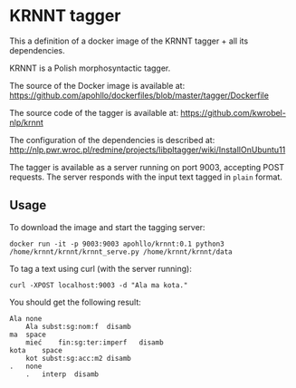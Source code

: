 # KRNNT tagger

This a definition of a docker image of the KRNNT tagger + all its dependencies. 

KRNNT is a Polish morphosyntactic tagger.

The source of the Docker image is available at:
https://github.com/apohllo/dockerfiles/blob/master/tagger/Dockerfile

The source code of the tagger is available at:
https://github.com/kwrobel-nlp/krnnt

The configuration of the dependencies is described at:
http://nlp.pwr.wroc.pl/redmine/projects/libpltagger/wiki/InstallOnUbuntu11

The tagger is available as a server running on port 9003, accepting POST requests.
The server responds with the input text tagged in `plain` format.

## Usage

To download the image and start the tagging server:

```
docker run -it -p 9003:9003 apohllo/krnnt:0.1 python3 /home/krnnt/krnnt/krnnt_serve.py /home/krnnt/krnnt/data
```

To tag a text using curl (with the server running):

```
curl -XPOST localhost:9003 -d "Ala ma kota."
```

You should get the following result:

```
Ala	none
	Ala	subst:sg:nom:f	disamb
ma	space
	mieć	fin:sg:ter:imperf	disamb
kota	space
	kot	subst:sg:acc:m2	disamb
.	none
	.	interp	disamb
```
